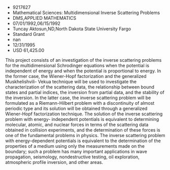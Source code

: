 
* 9217627
* Mathematical Sciences: Multidimensional Inverse Scattering Problems
* DMS,APPLIED MATHEMATICS
* 07/01/1992,06/15/1992
* Tuncay Aktosun,ND,North Dakota State University Fargo
* Standard Grant
* nan
* 12/31/1995
* USD 61,425.00

This project consists of an investigation of the inverse scattering problems
for the multidimensional Schrodinger equations when the potential is independent
of energy and when the potential is proportional to energy. In the former case,
the Wiener-Hopf factorization and the generalized Muskhelishvili- Vekua
technique will be used to investigate the characterization of the scattering
data, the relationship between bound states and partial indices, the inversion
from partial data, and the stability of the inversion. In the latter case, the
inverse scattering problem will be formulated as a Riemann-Hilbert problem with
a discontinuity of almost periodic type and its solution will be obtained
through a generalized Wiener-Hopf factorization technique. The solution of the
inverse scattering problem with energy- independent potentials is equivalent to
determining molecular, atomic, and nuclear forces in terms of the scattering
data obtained in collision experiments, and the determination of these forces is
one of the fundamental problems in physics. The inverse scattering problem with
energy-dependent potentials is equivalent to the determination of the properties
of a medium using only the measurements made on the boundary; such a problem has
many important applications in wave propagation, seismology, nondestructive
testing, oil exploration, atmospheric profile inversion, and other areas.
